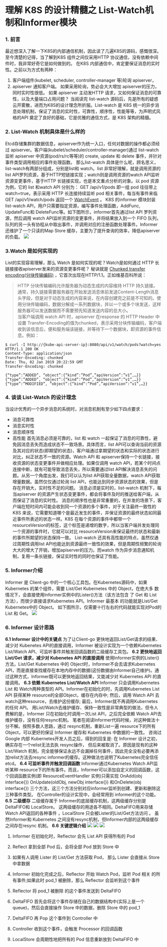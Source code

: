 # 理解 K8S 的设计精髓之 List-Watch机制和Informer模块
### 1. 前言
最近想深入了解一下K8S的内部通信机制，因此读了几遍K8S的源码，感慨很深。至今清楚的记得，当了解到K8S 组件之间仅采用HTTP 协议通信，没有依赖中间件时，我非常好奇它是如何做到的。
在K8S 内部通信中，肯定要保证消息的实时性。之前以为方式有两种：
1. 客户端组件(kubelet, scheduler, controller-manager 等)轮询 apiserver，
2. apiserver 通知客户端。
如果采用轮询，势必会大大增加 apiserver的压力，同时实时性很低。
如果 apiserver 主动发HTTP 请求，又如何保证消息的可靠性，以及大量端口占用问题？
当阅读完 list-watch 源码后，先是所有的疑惑云开雾散，进而为K8S的设计理念所折服。List-watch 是 K8S 统一的异步消息处理机制，保证了消息的实时性，可靠性，顺序性，性能等等，为声明式风格的API 奠定了良好的基础，它是优雅的通信方式，是 K8S 架构的精髓。
### 2. List-Watch 机制具体是什么样的
Etcd存储集群的数据信息，apiserver作为统一入口，任何对数据的操作都必须经过 apiserver。客户端(kubelet/scheduler/controller-manager)通过 list-watch 监听 apiserver 中资源(pod/rs/rc等等)的 create, update 和 delete 事件，并针对事件类型调用相应的事件处理函数。
那么list-watch 具体是什么呢，顾名思义，list-watch有两部分组成，分别是list和 watch。list 非常好理解，就是调用资源的list API罗列资源，基于HTTP短链接实现；watch则是调用资源的watch API监听资源变更事件，基于HTTP 长链接实现，也是本文重点分析的对象。以 pod 资源为例，它的 list 和watch API 分别为：
GET /api/v1/pods   即一组 pod
往往带上 watch=true，表示采用 HTTP 长连接持续监听 pod 相关事件，每当有事件来临
GET /api/v1/watch/pods   返回一个  [WatchEvent](https://v1-10.docs.kubernetes.io/docs/reference/generated/kubernetes-api/v1.10/#watchevent-v1-meta) 。
K8S 的informer 模块封装 list-watch API，用户只需要指定资源，编写事件处理函数，AddFunc, UpdateFunc和 DeleteFunc等。如下图所示，informer首先通过list API 罗列资源，然后调用 watch API监听资源的变更事件，并将结果放入到一个 FIFO 队列，队列的另一头有协程从中取出事件，并调用对应的注册函数处理事件。Informer还维护了一个只读的Map Store 缓存，主要为了提升查询的效率，降低apiserver 的负载。
![](%E7%90%86%E8%A7%A3%20K8S%20%E7%9A%84%E8%AE%BE%E8%AE%A1%E7%B2%BE%E9%AB%93%E4%B9%8B%20List-Watch%E6%9C%BA%E5%88%B6%E5%92%8CInformer%E6%A8%A1%E5%9D%97/C2054EFA-72E5-4554-ADFD-8399916045E7.png)

### 3.Watch 是如何实现的
List的实现容易理解，那么 Watch 是如何实现的呢？Watch是如何通过 HTTP 长链接接收apiserver发来的资源变更事件呢？
秘诀就是  [Chunked transfer encoding(分块传输编码)](https://zh.wikipedia.org/zh-hans/%E5%88%86%E5%9D%97%E4%BC%A0%E8%BE%93%E7%BC%96%E7%A0%81) ，它首次出现在HTTP/1.1。正如维基百科所说：
> HTTP 分块传输编码允许服务器为动态生成的内容维持 HTTP 持久链接。通常，持久链接需要服务器在开始发送消息体前发送Content-Length消息头字段，但是对于动态生成的内容来说，在内容创建完之前是不可知的。使用分块传输编码，数据分解成一系列数据块，并以一个或多个块发送，这样服务器可以发送数据而不需要预先知道发送内容的总大小。  
当客户端调用 watch API 时，apiserver 在response 的 HTTP Header 中设置 Transfer-Encoding的值为chunked，表示采用分块传输编码，客户端收到该信息后，便和服务端该链接，并等待下一个数据块，即资源的事件信息。例如：
```
$ curl -I http://{kube-api-server-ip}:8080/api/v1/watch/pods?watch=yes
HTTP/1.1 200 OK
Content-Type: application/json
Transfer-Encoding: chunked
Date: Thu, 02 Jan 2019 20:22:59 GMT
Transfer-Encoding: chunked

{“type”:”ADDED”, “object”:{“kind”:”Pod”,”apiVersion”:”v1”,…}}
{“type”:”ADDED”, “object”:{“kind”:”Pod”,”apiVersion”:”v1”,…}}
{“type”:”MODIFIED”, “object”:{“kind”:”Pod”,”apiVersion”:”v1”,…}}
```
### 4. 谈谈 List-Watch 的设计理念
当设计优秀的一个异步消息的系统时，对消息机制有至少如下四点要求：
* 消息可靠性
* 消息实时性
* 消息顺序性
* 高性能
首先消息必须是可靠的，list 和 watch 一起保证了消息的可靠性，避免因消息丢失而造成状态不一致场景。具体而言，list API可以查询当前的资源及其对应的状态(即期望的状态)，客户端通过拿期望的状态和实际的状态进行对比，纠正状态不一致的资源。Watch API 和 apiserver保持一个长链接，接收资源的状态变更事件并做相应处理。如果仅调用 watch API，若某个时间点连接中断，就有可能导致消息丢失，所以需要通过list API解决消息丢失的问题。从另一个角度出发，我们可以认为list API获取全量数据，watch API获取增量数据。虽然仅仅通过轮询 list API，也能达到同步资源状态的效果，但是存在开销大，实时性不足的问题。
消息必须是实时的，list-watch 机制下，每当apiserver 的资源产生状态变更事件，都会将事件及时的推送给客户端，从而保证了消息的实时性。
消息的顺序性也是非常重要的，在并发的场景下，客户端在短时间内可能会收到同一个资源的多个事件，对于关注最终一致性的 K8S 来说，它需要知道哪个是最近发生的事件，并保证资源的最终状态如同最近事件所表述的状态一样。K8S 在每个资源的事件中都带一个 resourceVersion的标签，这个标签是递增的数字，所以当客户端并发处理同一个资源的事件时，它就可以对比 resourceVersion来保证最终的状态和最新的事件所期望的状态保持一致。
List-watch 还具有高性能的特点，虽然仅通过周期性调用list API也能达到资源最终一致性的效果，但是周期性频繁的轮询大大的增大了开销，增加apiserver的压力。而watch 作为异步消息通知机制，复用一条长链接，保证实时性的同时也保证了性能。
### 5. Informer介绍
Informer 是 Client-go 中的一个核心工具包。在Kubernetes源码中，如果 Kubernetes 的某个组件，需要 List/Get Kubernetes 中的 Object，在绝大多 数情况下，会直接使用Informer实例中的Lister()方法（该方法包含 了 Get 和 List 方法），而很少直接请求Kubernetes API。Informer 最基本 的功能就是List/Get Kubernetes中的 Object。
如下图所示，仅需要十行左右的代码就能实现对Pod的List 和 Get。
![](%E7%90%86%E8%A7%A3%20K8S%20%E7%9A%84%E8%AE%BE%E8%AE%A1%E7%B2%BE%E9%AB%93%E4%B9%8B%20List-Watch%E6%9C%BA%E5%88%B6%E5%92%8CInformer%E6%A8%A1%E5%9D%97/3C678710-F5C0-4819-9460-B8A69E34DD4E.png)


### 6. Informer 设计思路
**6.1 Informer 设计中的关键点**
为了让Client-go 更快地返回List/Get请求的结果、减少对 Kubenetes API的直接调用，Informer 被设计实现为一个依赖Kubernetes List/Watch API、可监听事件并触发回调函数的二级缓存工具包。
**6.2 更快地返回 List/Get 请求，减少对 Kubenetes API 的直接调用**
使用Informer实例的Lister()方法，List/Get Kubernetes 中的 Object时，Informer不会去请求Kubernetes API，而是直接查找缓存在本地内存中的数据(这份数据由Informer自己维护)。通过这种方式，Informer既可以更快地返回结果，又能减少对 Kubernetes API 的直接调用。
**6.3 依赖 Kubernetes List/Watch API**
Informer 只会调用Kubernetes List 和 Watch两种类型的 API。Informer在初始化的时，先调用Kubernetes List API 获得某种 resource的全部Object，缓存在内存中; 然后，调用 Watch API 去watch这种resource，去维护这份缓存; 最后，Informer就不再调用Kubernetes的任何 API。
用List/Watch去维护缓存、保持一致性是非常典型的做法，但令人费解的是，Informer 只在初始化时调用一次List API，之后完全依赖 Watch API去维护缓存，没有任何resync机制。
笔者在阅读Informer代码时候，对这种做法十分不解。按照多数人思路，通过 resync机制，重新List一遍 resource下的所有Object，可以更好的保证 Informer 缓存和 Kubernetes 中数据的一致性。
咨询过Google 内部 Kubernetes开发人员之后，得到的回复是:
在 Informer 设计之初，确实存在一个relist无法去执 resync操作， 但后来被取消了。原因是现有的这种 List/Watch 机制，完全能够保证永远不会漏掉任何事件，因此完全没有必要再添加relist方法去resync informer的缓存。这种做法也说明了Kubernetes完全信任etcd。
**6.4 可监听事件并触发回调函数**
Informer通过Kubernetes Watch API监听某种 resource下的所有事件。而且，Informer可以添加自定义的回调函数，这个回调函数实例(即 ResourceEventHandler 实例)只需实现 OnAdd(obj interface{}) OnUpdate(oldObj, newObj interface{}) 和OnDelete(obj interface{}) 三个方法，这三个方法分别对应informer监听到创建、更新和删除这三种事件类型。
在Controller的设计实现中，会经常用到 informer的这个功能。
**6.5 二级缓存**
二级缓存属于 Informer的底层缓存机制，这两级缓存分别是DeltaFIFO和 LocalStore。
这两级缓存的用途各不相同。DeltaFIFO用来存储Watch API返回的各种事件 ，LocalStore 只会被Lister的List/Get方法访问 。
虽然Informer和 Kubernetes 之间没有resync机制，但Informer内部的这两级缓存之间存在resync 机制。
**6.6 关键逻辑介绍**
![](%E7%90%86%E8%A7%A3%20K8S%20%E7%9A%84%E8%AE%BE%E8%AE%A1%E7%B2%BE%E9%AB%93%E4%B9%8B%20List-Watch%E6%9C%BA%E5%88%B6%E5%92%8CInformer%E6%A8%A1%E5%9D%97/9E2DE901-EAEB-42C0-80EF-A2235CF7C3E3.png)
![](%E7%90%86%E8%A7%A3%20K8S%20%E7%9A%84%E8%AE%BE%E8%AE%A1%E7%B2%BE%E9%AB%93%E4%B9%8B%20List-Watch%E6%9C%BA%E5%88%B6%E5%92%8CInformer%E6%A8%A1%E5%9D%97/41B1FA61-D060-40E7-9692-F30F19C993C9.png)
![](%E7%90%86%E8%A7%A3%20K8S%20%E7%9A%84%E8%AE%BE%E8%AE%A1%E7%B2%BE%E9%AB%93%E4%B9%8B%20List-Watch%E6%9C%BA%E5%88%B6%E5%92%8CInformer%E6%A8%A1%E5%9D%97/93C13976-D0A2-4FCB-A8BD-346D43373A4F.png)
1. Informer 在初始化时，Reflector 会先 List API 获得所有的 Pod

2. Reflect 拿到全部 Pod 后，会将全部 Pod 放到 Store 中

3. 如果有人调用 Lister 的 List/Get 方法获取 Pod， 那么 Lister 会直接从 Store 中拿数据

4. Informer 初始化完成之后，Reflector 开始 Watch Pod，监听 Pod 相关 的所有事件;如果此时 pod_1 被删除，那么 Reflector 会监听到这个事件

5. Reflector 将 pod_1 被删除 的这个事件发送到 DeltaFIFO

6. DeltaFIFO 首先会将这个事件存储在自己的数据结构中(实际上是一个 queue)，然后会直接操作 Store 中的数据，删除 Store 中的 pod_1

7. DeltaFIFO 再 Pop 这个事件到 Controller 中

8. Controller 收到这个事件，会触发 Processor 的回调函数

9. LocalStore 会周期性地把所有的 Pod 信息重新放到 DeltaFIFO 中
